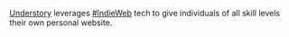 [Understory](https://github.com/canopy/understory) leverages [#IndieWeb](https://indieweb.org) tech to give individuals of all skill levels their own personal website.
